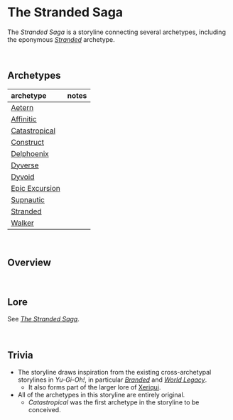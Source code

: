# The Stranded Saga

The *Stranded Saga* is a storyline connecting several archetypes, including the eponymous [*Stranded*](../archetypes/Stranded.md) archetype.


<br>


## Archetypes

| archetype | notes |
| :-------- | :---- |
| [Aetern](../archetypes/Aetern.md) | |
| [Affinitic](../archetypes/Affinitic.md) | |
| [Catastropical](../archetypes/Catastropical.md) | |
| [Construct](../archetypes/Construct.md) | |
| [Delphoenix](../archetypes/Delphoenix.md) | |
| [Dyverse](../archetypes/Dyverse.md) | |
| [Dyvoid](../archetypes/Dyvoid.md) | |
| [Epic Excursion](../archetypes/Epic%20Excursion.md) | |
| [Supnautic](../archetypes/Supnautic.md) | |
| [Stranded](../archetypes/Stranded.md) | |
| [Walker](../archetypes/Walker.md) | |


<br>


## Overview


<br>


## Lore

See [*The Stranded Saga*](The%20Stranded%20Saga.md).


<br>


## Trivia

- The storyline draws inspiration from the existing cross-archetypal storylines in *Yu-Gi-Oh!*, in particular [*Branded*](https://yugipedia.com/wiki/Branded) and [*World Legacy*](https://yugipedia.com/wiki/World_Legacy).
  - It also forms part of the larger lore of [Xeriqui](../../xeriqui).
- All of the archetypes in this storyline are entirely original.
  - *Catastropical* was the first archetype in the storyline to be conceived.
